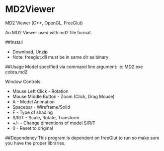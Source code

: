 MD2Viewer
=========

MD2 Viewer (C++, OpenGL, FreeGlut)

An MD2 Viewer used with md2 file format.

##Install
* Download, Unzip
* Note: freeglut.dll must be in same dir as binary

##Usage 
Model specified via command line argument: 
ie: MD2.exe cobra.md2

Window Controls:
* Mouse Left Click - Rotation
* Mouse Middle Button - Zoom (Click, Drag Mouse)
* A - Model Animation
* Spacebar - Wireframe/Solid
* F - Type of shading
* S/R/T - Scale, Rotate, Transform
* +/- - Change dimentions of model S/R/T
* 0 - Reset to original

##Dependency
This program is dependent on freeGlut to run so make sure you have the proper libraries.
